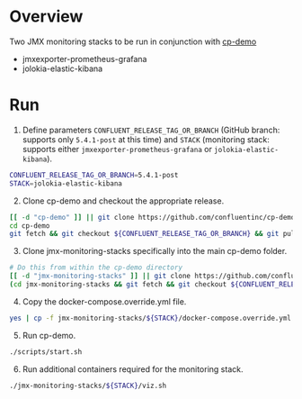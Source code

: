 # Overview

Two JMX monitoring stacks to be run in conjunction with [cp-demo](https://github.com/confluentinc/cp-demo)

* jmxexporter-prometheus-grafana
* jolokia-elastic-kibana

# Run

1. Define parameters `CONFLUENT_RELEASE_TAG_OR_BRANCH` (GitHub branch: supports only `5.4.1-post` at this time) and `STACK` (monitoring stack: supports either `jmxexporter-prometheus-grafana` or `jolokia-elastic-kibana`).

```bash
CONFLUENT_RELEASE_TAG_OR_BRANCH=5.4.1-post
STACK=jolokia-elastic-kibana
```

2. Clone cp-demo and checkout the appropriate release.

```bash
[[ -d "cp-demo" ]] || git clone https://github.com/confluentinc/cp-demo.git
cd cp-demo
git fetch && git checkout ${CONFLUENT_RELEASE_TAG_OR_BRANCH} && git pull
```

3. Clone jmx-monitoring-stacks specifically into the main cp-demo folder.

```bash
# Do this from within the cp-demo directory
[[ -d "jmx-monitoring-stacks" ]] || git clone https://github.com/confluentinc/jmx-monitoring-stacks.git
(cd jmx-monitoring-stacks && git fetch && git checkout ${CONFLUENT_RELEASE_TAG_OR_BRANCH} && git pull)
```

4. Copy the docker-compose.override.yml file.

```bash
yes | cp -f jmx-monitoring-stacks/${STACK}/docker-compose.override.yml .
```

5. Run cp-demo.

```bash
./scripts/start.sh
```

6. Run additional containers required for the monitoring stack.

```bash
./jmx-monitoring-stacks/${STACK}/viz.sh
```
